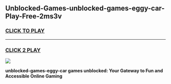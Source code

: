 
## Unblocked-Games-unblocked-games-eggy-car-Play-Free-2ms3v
<h3>
<a href="https://premium76.site?title=unblocked-games-eggy-car&ref=24M">CLICK TO PLAY</a></h3>
<hr>

<h3>
<a href="https://premium76.site?title=unblocked-games-eggy-car&ref=24M">CLICK 2 PLAY</a>
  
</h3>

<a href="https://premium76.site?title=unblocked-games-eggy-car&ref=24M"><img src="https://clearcache.store/games.png"></a>


**unblocked-games-eggy-car games unblocked: Your Gateway to Fun and Accessible Online Gaming**
